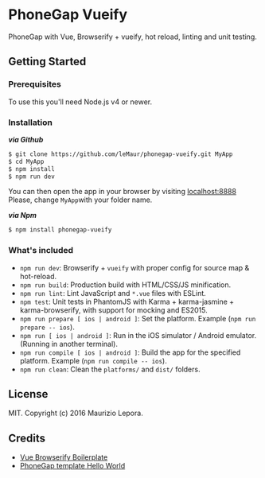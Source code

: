 PhoneGap Vueify
===============
PhoneGap with Vue, Browserify + vueify, hot reload, linting and unit testing.

Getting Started
---------------

### Prerequisites
To use this you'll need Node.js v4 or newer.

### Installation
***via Github***
``` bash
$ git clone https://github.com/leMaur/phonegap-vueify.git MyApp
$ cd MyApp
$ npm install
$ npm run dev
```
You can then open the app in your browser by visiting [localhost:8888](http://localhost:8888)  
Please, change `MyApp`with your folder name.

***via Npm***
```bash
$ npm install phonegap-vueify
```

### What's included
- `npm run dev`: Browserify + `vueify` with proper config for source map & hot-reload.
- `npm run build`: Production build with HTML/CSS/JS minification.
- `npm run lint`: Lint JavaScript and `*.vue` files with ESLint.
- `npm test`: Unit tests in PhantomJS with Karma + karma-jasmine + karma-browserify, with support for mocking and ES2015.
- `npm run prepare [ ios | android ]`: Set the platform. Example (`npm run prepare -- ios`).
- `npm run [ ios | android ]`: Run in the iOS simulator / Android emulator. (Running in another terminal).
- `npm run compile [ ios | android ]`: Build the app for the specified platform. Example (`npm run compile -- ios`).
- `npm run clean`: Clean the `platforms/` and `dist/` folders.

## License
MIT. Copyright (c) 2016 Maurizio Lepora.

## Credits
- [Vue Browserify Boilerplate](https://github.com/vuejs-templates/browserify)
- [PhoneGap template Hello World](https://github.com/phonegap/phonegap-template-hello-world)
